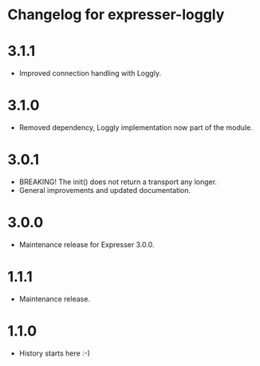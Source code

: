 # Changelog for expresser-loggly

3.1.1
=====
* Improved connection handling with Loggly.

3.1.0
=====
* Removed dependency, Loggly implementation now part of the module.

3.0.1
=====
* BREAKING! The init() does not return a transport any longer.
* General improvements and updated documentation.

3.0.0
=====
* Maintenance release for Expresser 3.0.0.

1.1.1
=====
* Maintenance release.

1.1.0
=====
* History starts here :-)
